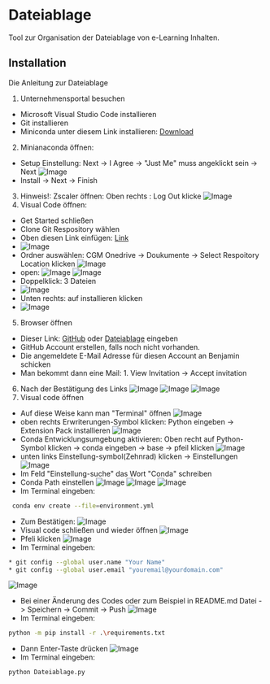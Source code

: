 # Dateiablage

Tool zur Organisation der Dateiablage von e-Learning Inhalten.

## Installation

Die Anleitung zur Dateiablage

1. Unternehmensportal besuchen

* Microsoft Visual Studio Code installieren
* Git installieren
* Miniconda unter diesem Link installieren: [Download](https://www.anaconda.com/download/success#miniconda)

2. Minianaconda öffnen:

* Setup Einstellung: Next -> I Agree -> "Just Me" muss angeklickt sein -> Next
  ![Image](https://github.com/DrBenjamin/Dateiablage/blob/78733ca3c744ff51aed75c3398c21696936c1972/Images/1.Miniconda_setup.png?raw=true)
* Install ->  Next -> Finish

3. Hinweis!: Zscaler öffnen: Oben rechts : Log Out klicke
   ![Image](https://github.com/DrBenjamin/Dateiablage/blob/53e19c76fcb661d57c289d234f70ebd361d9699d/Images/2.Zscaler.png?raw=true)
4. Visual Code öffnen:

* Get Started schließen
* Clone Git Respository wählen
* Oben diesen Link einfügen: [Link](https://github.com/DrBenjamin/Dateiablage?raw=true?raw=true)
* ![Image](https://github.com/DrBenjamin/Dateiablage/blob/f8ae2f8215aebd8e1638e083d3a2d11eb6cffb04/Images/3.Visual_Code.png?raw=true)
* Ordner auswählen: CGM Onedrive -> Doukumente -> Select Respoitory Location klicken
  ![Image](https://github.com/DrBenjamin/Dateiablage/blob/f8ae2f8215aebd8e1638e083d3a2d11eb6cffb04/Images/4.Ordner%20ausw%C3%A4hlen.png?raw=true)
* open:
  ![Image](https://github.com/DrBenjamin/Dateiablage/blob/f8ae2f8215aebd8e1638e083d3a2d11eb6cffb04/Images/5.Open_Respository.png?raw=true)
  ![Image](https://github.com/DrBenjamin/Dateiablage/blob/f8ae2f8215aebd8e1638e083d3a2d11eb6cffb04/Images/6.Accept.png?raw=true)
* Doppelklick: 3 Dateien
* ![Image](https://github.com/DrBenjamin/Dateiablage/blob/f8ae2f8215aebd8e1638e083d3a2d11eb6cffb04/Images/7.Datei_Doppelklick.png?raw=true)
* Unten rechts: auf installieren klicken
* ![Image](https://github.com/DrBenjamin/Dateiablage/blob/f8ae2f8215aebd8e1638e083d3a2d11eb6cffb04/Images/8.Python_Erweiterung.png?raw=true)

5. Browser öffnen

* Dieser Link: [GitHub](https://github.com) oder [Dateiablage](https://github.com/DrBenjamin/Dateiablage?raw=true) eingeben
* GitHub Account erstellen, falls noch nicht vorhanden.
* Die angemeldete E-Mail Adresse für diesen Account an Benjamin schicken
* Man bekommt dann eine Mail: 1. View Invitation -> Accept invitation

6. Nach der Bestätigung des Links
   ![Image](https://github.com/DrBenjamin/Dateiablage/blob/f8ae2f8215aebd8e1638e083d3a2d11eb6cffb04/Images/9.Github_Home.png?raw=true)
   ![Image](https://github.com/DrBenjamin/Dateiablage/blob/f8ae2f8215aebd8e1638e083d3a2d11eb6cffb04/Images/10.Github_Dateiablage.png?raw=true)
   ![Image](https://github.com/DrBenjamin/Dateiablage/blob/f8ae2f8215aebd8e1638e083d3a2d11eb6cffb04/Images/11.Watch_starred.png?raw=true)
7. Visual code öffnen

* Auf diese Weise kann man "Terminal" öffnen
  ![Image](https://github.com/DrBenjamin/Dateiablage/blob/f8ae2f8215aebd8e1638e083d3a2d11eb6cffb04/Images/12.terminal_offnen.png?raw=true)
* oben rechts Erwriterungen-Symbol klicken: Python eingeben -> Extension Pack installieren
  ![Image](https://github.com/DrBenjamin/Dateiablage/blob/f8ae2f8215aebd8e1638e083d3a2d11eb6cffb04/Images/13.Python_Erweiterung.png?raw=true)
* Conda Entwicklungsumgebung aktivieren: Oben recht auf Python-Symbol klicken -> conda eingeben -> base -> pfeil klicken
  ![Image](https://github.com/DrBenjamin/Dateiablage/blob/f8ae2f8215aebd8e1638e083d3a2d11eb6cffb04/Images/14.png?raw=true)
* unten links Einstellung-symbol(Zehnrad) klicken -> Einstellungen
  ![Image](https://github.com/DrBenjamin/Dateiablage/blob/f8ae2f8215aebd8e1638e083d3a2d11eb6cffb04/Images/15.Einstellung.png?raw=true)
* Im Feld "Einstellung-suche" das Wort "Conda" schreiben
* Conda Path einstellen
  ![Image](https://github.com/DrBenjamin/Dateiablage/blob/f8ae2f8215aebd8e1638e083d3a2d11eb6cffb04/Images/16.png?raw=true)
  ![Image](https://github.com/DrBenjamin/Dateiablage/blob/f8ae2f8215aebd8e1638e083d3a2d11eb6cffb04/Images/17.png?raw=true)
  ![Image](https://github.com/DrBenjamin/Dateiablage/blob/f8ae2f8215aebd8e1638e083d3a2d11eb6cffb04/Images/18.png?raw=true)
* Im Terminal eingeben:
```bash
 conda env create --file=environment.yml
 ```
* Zum Bestätigen:
  ![Image](https://github.com/DrBenjamin/Dateiablage/blob/f8ae2f8215aebd8e1638e083d3a2d11eb6cffb04/Images/19.Best%C3%A4tigen.png?raw=true)
* Visual code schließen und wieder öffnen
  ![Image](https://github.com/DrBenjamin/Dateiablage/blob/f8ae2f8215aebd8e1638e083d3a2d11eb6cffb04/Images/20.png?raw=true)
* Pfeli klicken
  ![Image](https://github.com/DrBenjamin/Dateiablage/blob/f8ae2f8215aebd8e1638e083d3a2d11eb6cffb04/Images/21.png?raw=true)
* Im Terminal eingeben:
```bash
* git config --global user.name "Your Name"
* git config --global user.email "youremail@yourdomain.com"
```
  ![Image](https://github.com/DrBenjamin/Dateiablage/blob/f8ae2f8215aebd8e1638e083d3a2d11eb6cffb04/Images/23.png?raw=true)
* Bei einer Änderung des Codes oder zum Beispiel in README.md Datei -> Speichern -> Commit -> Push
  ![Image](https://github.com/DrBenjamin/Dateiablage/blob/f8ae2f8215aebd8e1638e083d3a2d11eb6cffb04/Images/24.png?raw=true)
* Im Terminal eingeben: 
```bash
python -m pip install -r .\requirements.txt
```
* Dann Enter-Taste drücken
  ![Image](https://github.com/DrBenjamin/Dateiablage/blob/f8ae2f8215aebd8e1638e083d3a2d11eb6cffb04/Images/22.png?raw=true)
* Im Terminal eingeben: 
```bash
python Dateiablage.py
```